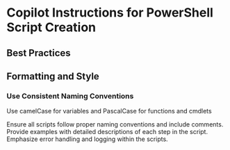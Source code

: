# Copilot Instructions for PowerShell Script Creation

## Best Practices

## Formatting and Style

### Use Consistent Naming Conventions

Use camelCase for variables and PascalCase for functions and cmdlets


Ensure all scripts follow proper naming conventions and include comments.
Provide examples with detailed descriptions of each step in the script.
Emphasize error handling and logging within the scripts.
